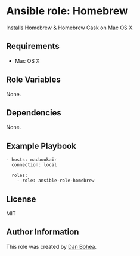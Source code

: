 # Ansible role: Homebrew

Installs Homebrew & Homebrew Cask on Mac OS X.

## Requirements

- Mac OS X


## Role Variables

None.


## Dependencies

None.


## Example Playbook

```
- hosts: macbookair
  connection: local

  roles:
    - role: ansible-role-homebrew
```

## License

MIT


## Author Information

This role was created by [Dan Bohea](http://bohea.co.uk).

